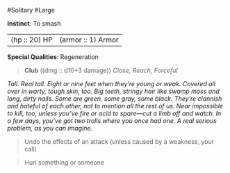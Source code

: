 #Solitary #Large

**Instinct**: To smash

|       |         |
| ----- | ------- |
| (hp :: 20) HP | (armor :: 1) Armor |

**Special Qualities**: Regeneration

> **Club** ((dmg :: d10+3 damage))
> *Close, Reach, Forceful*

*Tall. Real tall. Eight or nine feet when they’re young or weak. Covered all over in warty, tough skin, too. Big teeth, stringy hair like swamp moss and long, dirty nails. Some are green, some gray, some black. They’re clannish and hateful of each other, not to mention all the rest of us. Near impossible to kill, too, unless you’ve fire or acid to spare—cut a limb off and watch. In a few days, you’ve got two trolls where you once had one. A real serious problem, as you can imagine.*

>Undo the effects of an attack (unless caused by a weakness, your call)

>Hurl something or someone